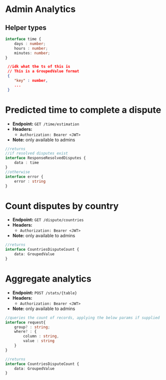 # Admin Analytics

## Helper types

```ts
interface time {
    days : number;
    hours : number;
    minutes: number;
}
```
```json
 //idk what the ts of this is
 // This is a GroupedValue format
 {
    "key" : number,
    ...
 }
```

# Predicted time to complete a dispute

- **Endpoint:** `GET /time/estimation`
- **Headers:**
  - `Authorization: Bearer <JWT>`
- **Note:** only available to admins

```ts 
//returns
//if resolved disputes exist
interface ResponseResolvedDisputes {
    data : time
}
//otherwise
interface error {
    error : string
}
```

# Count disputes by country

- **Endpoint:** `GET /dispute/countries`
- **Headers:**
  - `Authorization: Bearer <JWT>`
- **Note:** only available to admins

```ts 
//returns
interface CountriesDisputeCount {
    data: GroupedValue
} 
```

# Aggregate analytics

- **Endpoint:** `POST /stats/{table}`
- **Headers:**
  - `Authorization: Bearer <JWT>`
- **Note:** only available to admins

```ts 
//queries the count of records, applying the below params if supplied
interface request{
    group? : string;
    where? : {
        column : string,
        value : string
    }
}

//returns
interface CountriesDisputeCount {
    data: GroupedValue
} 
```



